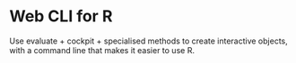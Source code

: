 # Web CLI for R

Use evaluate + cockpit + specialised methods to create interactive objects, with a command line that makes it easier to use R.